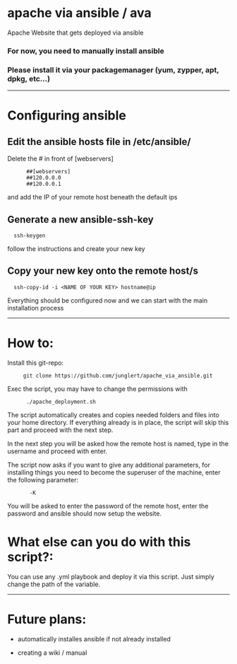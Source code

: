 # apache via ansible / ava
Apache Website that gets deployed via ansible
### For now, you need to manually install ansible
### Please install it via your packagemanager (yum, zypper, apt, dpkg, etc...)
***
# Configuring ansible
  
  ## Edit the ansible hosts file in /etc/ansible/
  
  Delete the # in front of [webservers]
  
          ##[webservers]
          ##120.0.0.0
          ##120.0.0.1
          
  and add the IP of your remote host beneath the default ips
  
  ## Generate a new ansible-ssh-key
  
      ssh-keygen
      
  follow the instructions and create your new key
  
  ## Copy your new key onto the remote host/s
  
      ssh-copy-id -i <NAME OF YOUR KEY> hostname@ip
      
  Everything should be configured now and we can start with the main installation process
***
# How to:
  
  Install this git-repo:
  
         git clone https://github.com/junglert/apache_via_ansible.git

    
  Exec the script, you may have to change the permissions with 
              
          ./apache_deployment.sh         
    
  The script automatically creates and copies needed folders and files into your home directory.
  If everything already is in place, the script will skip this part and proceed with the next step.
  
  In the next step you will be asked how the remote host is named, type in the username and proceed with enter.
  
  The script now asks if you want to give any additional parameters, for installing things you need to become the superuser of the machine, enter the following parameter:
  
           -K
  
  You will be asked to enter the password of the remote host, enter the password and ansible should now setup the website.
  
# What else can you do with this script?:

  You can use any .yml playbook and deploy it via this script.
  Just simply change the path of the variable.
  
***    
# Future plans:
   
   - automatically installes ansible if not already installed
     
   - creating a wiki / manual 
    
